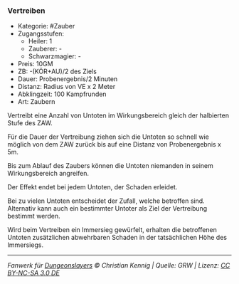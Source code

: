 ### Vertreiben

- Kategorie: #Zauber
- Zugangsstufen:
  - Heiler: 1
  - Zauberer: -
  - Schwarzmagier: -
- Preis: 10GM
- ZB: -(KÖR+AU)/2 des Ziels
- Dauer: Probenergebnis/2 Minuten
- Distanz: Radius von VE x 2 Meter
- Abklingzeit: 100 Kampfrunden
- Art: Zaubern

Vertreibt eine Anzahl von Untoten im Wirkungsbereich gleich der halbierten Stufe des ZAW.

Für die Dauer der Vertreibung ziehen sich die Untoten so schnell wie möglich von dem ZAW zurück bis auf eine Distanz von Probenergebnis x 5m.

Bis zum Ablauf des Zaubers können die Untoten niemanden in seinem Wirkungsbereich angreifen.

Der Effekt endet bei jedem Untoten, der Schaden erleidet.

Bei zu vielen Untoten entscheidet der Zufall, welche betroffen sind. Alternativ kann auch ein bestimmter Untoter als Ziel der Vertreibung bestimmt werden.

Wird beim Vertreiben ein Immersieg gewürfelt, erhalten die betroffenen Untoten zusätzlichen abwehrbaren Schaden in der tatsächlichen Höhe des Immersiegs.

---

_Fanwerk für [Dungeonslayers](https://www.dungeonslayers.net/) © Christian Kennig | Quelle: GRW | Lizenz: [CC BY-NC-SA 3.0 DE](https://creativecommons.org/licenses/by-nc-sa/3.0/de/)_
